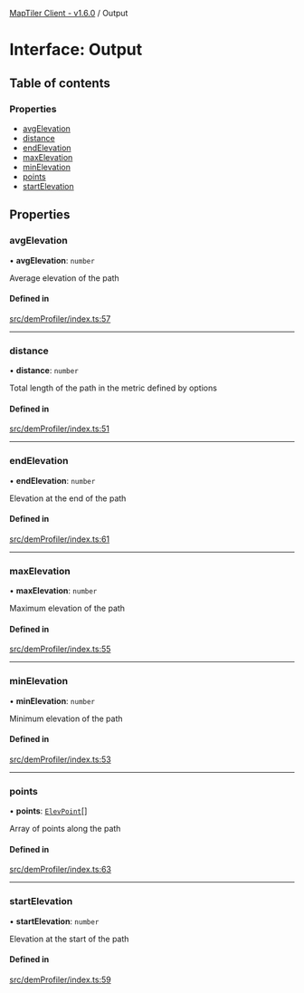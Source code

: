 [MapTiler Client - v1.6.0](../README.md) / Output

# Interface: Output

## Table of contents

### Properties

- [avgElevation](Output.md#avgelevation)
- [distance](Output.md#distance)
- [endElevation](Output.md#endelevation)
- [maxElevation](Output.md#maxelevation)
- [minElevation](Output.md#minelevation)
- [points](Output.md#points)
- [startElevation](Output.md#startelevation)

## Properties

### avgElevation

• **avgElevation**: `number`

Average elevation of the path

#### Defined in

[src/demProfiler/index.ts:57](https://github.com/CraigglesO/maptiler-client-js/blob/487b199/src/demProfiler/index.ts#L57)

___

### distance

• **distance**: `number`

Total length of the path in the metric defined by options

#### Defined in

[src/demProfiler/index.ts:51](https://github.com/CraigglesO/maptiler-client-js/blob/487b199/src/demProfiler/index.ts#L51)

___

### endElevation

• **endElevation**: `number`

Elevation at the end of the path

#### Defined in

[src/demProfiler/index.ts:61](https://github.com/CraigglesO/maptiler-client-js/blob/487b199/src/demProfiler/index.ts#L61)

___

### maxElevation

• **maxElevation**: `number`

Maximum elevation of the path

#### Defined in

[src/demProfiler/index.ts:55](https://github.com/CraigglesO/maptiler-client-js/blob/487b199/src/demProfiler/index.ts#L55)

___

### minElevation

• **minElevation**: `number`

Minimum elevation of the path

#### Defined in

[src/demProfiler/index.ts:53](https://github.com/CraigglesO/maptiler-client-js/blob/487b199/src/demProfiler/index.ts#L53)

___

### points

• **points**: [`ElevPoint`](ElevPoint.md)[]

Array of points along the path

#### Defined in

[src/demProfiler/index.ts:63](https://github.com/CraigglesO/maptiler-client-js/blob/487b199/src/demProfiler/index.ts#L63)

___

### startElevation

• **startElevation**: `number`

Elevation at the start of the path

#### Defined in

[src/demProfiler/index.ts:59](https://github.com/CraigglesO/maptiler-client-js/blob/487b199/src/demProfiler/index.ts#L59)
